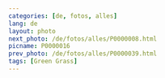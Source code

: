 ```yaml
---
categories: [de, fotos, alles]
lang: de
layout: photo
next_photo: /de/fotos/alles/P0000008.html
picname: P0000016
prev_photo: /de/fotos/alles/P0000039.html
tags: [Green Grass]
---
```

